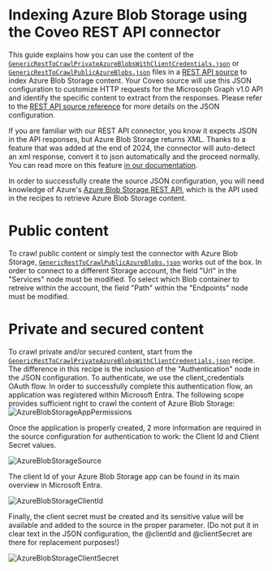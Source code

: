 # Indexing Azure Blob Storage using the Coveo REST API connector

This guide explains how you can use the content of the [`GenericRestToCrawlPrivateAzureBlobsWithClientCredentials.json`](GenericRestToCrawlPrivateAzureBlobsWithClientCredentials.json) or [`GenericRestToCrawlPublicAzureBlobs.json`](GenericRestToCrawlPublicAzureBlobs.json) files in a [REST API source](https://docs.coveo.com/en/1896/) to index Azure Blob Storage content. Your Coveo source will use this JSON configuration to customize HTTP requests for the Microsoph Graph v1.0 API and identify the specific content to extract from the responses. Please refer to the [REST API source reference](https://docs.coveo.com/en/1525/index-content/rest-api-source-reference) for more details on the JSON configuration. 

If you are familiar with our REST API connector, you know it expects JSON in the API responses, but Azure Blob Storage returns XML. Thanks to a feature that was added at the end of 2024, the connector will auto-detect an xml response, convert it to json automatically and the proceed normally. You can read more on this feature [in our documentation](https://docs.coveo.com/en/3131/index-content/rest-api-source-concepts#json-path).

In order to successfully create the source JSON configuration, you will need knowledge of Azure's [Azure Blob Storage REST API](https://learn.microsoft.com/en-us/rest/api/storageservices/blob-service-rest-api), which is the API used in the recipes to retrieve Azure Blob Storage content.

# Public content
To crawl public content or simply test the connector with Azure Blob Storage, [`GenericRestToCrawlPublicAzureBlobs.json`](GenericRestToCrawlPublicAzureBlobs.json) works out of the box. In order to connect to a different Storage account, the field "Url" in the "Services" node must be modified. To select which Blob container to retreive within the account, the field "Path" within the "Endpoints" node must be modified.

# Private and secured content
To crawl private and/or secured content, start from the [`GenericRestToCrawlPrivateAzureBlobsWithClientCredentials.json`](GenericRestToCrawlPrivateAzureBlobsWithClientCredentials.json) recipe. The difference in this recipe is the inclusion of the "Authentication" node in the JSON configuration. To authenticate, we use the client_credentials OAuth flow. In order to successfully complete this authentication flow, an application was registered within Microsoft Entra. The following scope provides sufficient right to crawl the content of Azure Blob Storage:
![AzureBlobStorageAppPermissions](https://github.com/user-attachments/assets/ca6bbfc2-fc77-4c62-bb76-b6f8ab3e9cbb)

Once the application is properly created, 2 more information are required in the source configuration for authentication to work: the Client Id and Client Secret values.

![AzureBlobStorageSource](https://github.com/user-attachments/assets/21f574f5-9031-437c-a518-61e8911d59d5)

The client Id of your Azure Blob Storage app can be found in its main overview in Microsoft Entra.

![AzureBlobStorageClientId](https://github.com/user-attachments/assets/509f0cdd-f4fe-4aed-958c-add65f19214b)

Finally, the client secret must be created and its sensitive value will be available and added to the source in the proper parameter. (Do not put it in clear text in the JSON configuration, the @clientId and @clientSecret are there for replacement purposes!)

![AzureBlobStorageClientSecret](https://github.com/user-attachments/assets/080cd460-f19d-4031-b76e-2b979465c62e)
